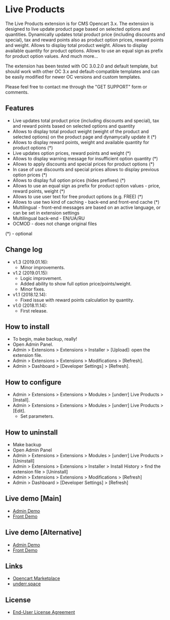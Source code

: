 # Live Products
The Live Products extension is for CMS Opencart 3.x. The extension is designed to live update product page based on selected options and quantities. Dynamically updates total product price (including discounts and special), tax and reward points also as product option prices, reward points and weight. Allows to display total product weight. Allows to display available quantity for product options. Allows to use an equal sign as prefix for product option values. And much more...

The extension has been tested with OC 3.0.2.0 and default template, but should work with other OC 3.x and default-compatible templates and can be easily modified for newer OC versions and custom templates.

Please feel free to contact me through the "GET SUPPORT" form or comments.

## Features
* Live updates total product price (including discounts and special), tax and reward points based on selected options and quantity
* Allows to display total product weight (weight of the product and selected options) on the product page and dynamycally update it (*)
* Allows to display reward points, weight and available quantity for product options (*)
* Live updates option prices, reward points and weight (*)
* Allows to display warning message for insufficient option quantity (*)
* Allows to apply discounts and special prices for product options (*)
* In case of use discounts and special prices allows to display previous option prices (*)
* Allows to display full option prices (hides prefixes) (*)
* Allows to use an equal sign as prefix for product option values - price, reward points, weight (*)
* Allows to use user text for free product options (e.g. FREE) (*)
* Allows to use two kind of caching -  back-end and front-end cache (*)
* Multilingual - front-end messages are based on an active language, or can be set in extension settings
* Multilingual back-end - EN/UA/RU
* OCMOD - does not change original files

(*) - optional

## Change log
* v1.3 (2019.01.16):
    * Minor improvements.
* v1.2 (2019.01.15):
    * Logic improvement.
    * Added ability to show full option price/points/weight.
    * Minor fixes.
* v1.1 (2018.12.14):
    * Fixed issue with reward points calculation by quantity.
* v1.0 (2018.11.14):
    * First release.

## How to install
* To begin, make backup, really!
* Open Admin Panel.
* Admin > Extensions > Extensions > Installer > [Upload]: open the extension file.
* Admin > Extensions > Extensions > Modifications > [Refresh].
* Admin > Dashboard > [Developer Settings] > [Refresh].

## How to configure
* Admin > Extensions > Extensions > Modules > [underr] Live Products > [Install].
* Admin > Extensions > Extensions > Modules > [underr] Live Products > [Edit].
    * Set parameters.

## How to uninstall
* Make backup
* Open Admin Panel
* Admin > Extensions > Extensions > Modules > [underr] Live Products > [Uninstall]
* Admin > Extensions > Extensions > Installer > Install History > find the extension file > [Uninstall]
* Admin > Extensions > Extensions > Modifications > [Refresh]
* Admin > Dashboard > [Developer Settings] > [Refresh]

## Live demo [Main]
* [Admin Demo](http://ocmod.freevar.com/oc3020/b/admin/index.php?route=extension/module/live_products)
* [Front Demo](http://ocmod.freevar.com/oc3020/b)

## Live demo [Alternative]
* [Admin Demo](https://oc3020.underr.thats.im/b/admin/index.php?route=extension/module/live_products)
* [Front Demo](https://oc3020.underr.thats.im/b)

## Links
* [Opencart Marketplace](https://www.opencart.com/index.php?route=marketplace/extension/info&extension_id=35460)
* [underr.space](https://underr.space/notes/projects/project-013.html)

## License
* [End-User License Agreement](https://raw.githubusercontent.com/underr-ua/ocmod3-live-products/master/EULA.txt)
